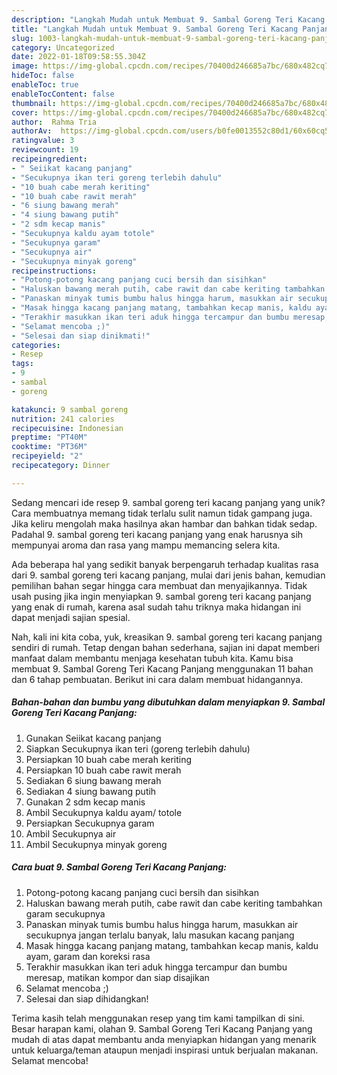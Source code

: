```yaml
---
description: "Langkah Mudah untuk Membuat 9. Sambal Goreng Teri Kacang Panjang Anti Gagal"
title: "Langkah Mudah untuk Membuat 9. Sambal Goreng Teri Kacang Panjang Anti Gagal"
slug: 1003-langkah-mudah-untuk-membuat-9-sambal-goreng-teri-kacang-panjang-anti-gagal
category: Uncategorized
date: 2022-01-18T09:58:55.304Z
image: https://img-global.cpcdn.com/recipes/70400d246685a7bc/680x482cq70/9-sambal-goreng-teri-kacang-panjang-foto-resep-utama.jpg
hideToc: false
enableToc: true
enableTocContent: false
thumbnail: https://img-global.cpcdn.com/recipes/70400d246685a7bc/680x482cq70/9-sambal-goreng-teri-kacang-panjang-foto-resep-utama.jpg
cover: https://img-global.cpcdn.com/recipes/70400d246685a7bc/680x482cq70/9-sambal-goreng-teri-kacang-panjang-foto-resep-utama.jpg
author:  Rahma Tria
authorAv:  https://img-global.cpcdn.com/users/b0fe0013552c80d1/60x60cq50/avatar.jpg
ratingvalue: 3
reviewcount: 19
recipeingredient:
- " Seiikat kacang panjang"
- "Secukupnya ikan teri goreng terlebih dahulu"
- "10 buah cabe merah keriting"
- "10 buah cabe rawit merah"
- "6 siung bawang merah"
- "4 siung bawang putih"
- "2 sdm kecap manis"
- "Secukupnya kaldu ayam totole"
- "Secukupnya garam"
- "Secukupnya air"
- "Secukupnya minyak goreng"
recipeinstructions:
- "Potong-potong kacang panjang cuci bersih dan sisihkan"
- "Haluskan bawang merah putih, cabe rawit dan cabe keriting tambahkan garam secukupnya"
- "Panaskan minyak tumis bumbu halus hingga harum, masukkan air secukupnya jangan terlalu banyak, lalu masukan kacang panjang"
- "Masak hingga kacang panjang matang, tambahkan kecap manis, kaldu ayam, garam dan koreksi rasa"
- "Terakhir masukkan ikan teri aduk hingga tercampur dan bumbu meresap, matikan kompor dan siap disajikan"
- "Selamat mencoba ;)"
- "Selesai dan siap dinikmati!"
categories:
- Resep
tags:
- 9
- sambal
- goreng

katakunci: 9 sambal goreng 
nutrition: 241 calories
recipecuisine: Indonesian
preptime: "PT40M"
cooktime: "PT36M"
recipeyield: "2"
recipecategory: Dinner

---
```



Sedang mencari ide resep 9. sambal goreng teri kacang panjang yang unik? Cara membuatnya memang tidak terlalu sulit namun tidak gampang juga. Jika keliru mengolah maka hasilnya akan hambar dan bahkan tidak sedap. Padahal 9. sambal goreng teri kacang panjang yang enak harusnya sih mempunyai aroma dan rasa yang mampu memancing selera kita.




Ada beberapa hal yang sedikit banyak berpengaruh terhadap kualitas rasa dari 9. sambal goreng teri kacang panjang, mulai dari jenis bahan, kemudian pemilihan bahan segar hingga cara membuat dan menyajikannya. Tidak usah pusing jika ingin menyiapkan 9. sambal goreng teri kacang panjang yang enak di rumah, karena asal sudah tahu triknya maka hidangan ini dapat menjadi sajian spesial.


Nah, kali ini kita coba, yuk, kreasikan 9. sambal goreng teri kacang panjang sendiri di rumah. Tetap dengan bahan sederhana, sajian ini dapat memberi manfaat dalam membantu menjaga kesehatan tubuh kita. Kamu bisa membuat 9. Sambal Goreng Teri Kacang Panjang menggunakan 11 bahan dan 6 tahap pembuatan. Berikut ini cara dalam membuat hidangannya.

<!--inarticleads1-->

##### Bahan-bahan dan bumbu yang dibutuhkan dalam menyiapkan 9. Sambal Goreng Teri Kacang Panjang:

1. Gunakan  Seiikat kacang panjang
1. Siapkan Secukupnya ikan teri (goreng terlebih dahulu)
1. Persiapkan 10 buah cabe merah keriting
1. Persiapkan 10 buah cabe rawit merah
1. Sediakan 6 siung bawang merah
1. Sediakan 4 siung bawang putih
1. Gunakan 2 sdm kecap manis
1. Ambil Secukupnya kaldu ayam/ totole
1. Persiapkan Secukupnya garam
1. Ambil Secukupnya air
1. Ambil Secukupnya minyak goreng




<!--inarticleads2-->

##### Cara buat 9. Sambal Goreng Teri Kacang Panjang:

1. Potong-potong kacang panjang cuci bersih dan sisihkan
1. Haluskan bawang merah putih, cabe rawit dan cabe keriting tambahkan garam secukupnya
1. Panaskan minyak tumis bumbu halus hingga harum, masukkan air secukupnya jangan terlalu banyak, lalu masukan kacang panjang
1. Masak hingga kacang panjang matang, tambahkan kecap manis, kaldu ayam, garam dan koreksi rasa
1. Terakhir masukkan ikan teri aduk hingga tercampur dan bumbu meresap, matikan kompor dan siap disajikan
1. Selamat mencoba ;)
1. Selesai dan siap dihidangkan!



Terima kasih telah menggunakan resep yang tim kami tampilkan di sini. Besar harapan kami, olahan 9. Sambal Goreng Teri Kacang Panjang yang mudah di atas dapat membantu anda menyiapkan hidangan yang menarik untuk keluarga/teman ataupun menjadi inspirasi untuk berjualan makanan. Selamat mencoba!
